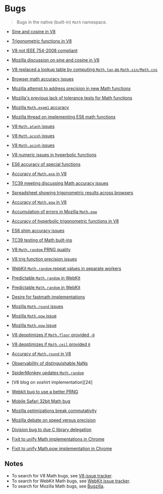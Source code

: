 # Bugs

> Bugs in the native (built-in) `Math` namespace.

* [Sine and cosine in V8][@bug:v8:3006]
* [Trigonometric functions in V8][@bug:chromium:320097]
* [V8 not IEEE 754-2008 compliant][@bug:v8:3089]
* [Mozilla discussion on sine and cosine in V8][@bug:mozilla:967709]
* [V8 replaced a lookup table by computing `Math.tan` as `Math.sin/Math.cos`][@bug:chromium:78263005]
* [Browser math accuracy issues][@bug:kangax:compat-table:392]
* [Mozilla attempt to address precision in new Math functions][@bug:mozilla:933257]
* [Mozilla's previous lack of tolerance tests for Math functions][@bug:mozilla:892671]
* [Mozilla `Math.expm1` accuracy][@bug:mozilla:897634]
* [Mozilla thread on implementing ES6 math functions][@bug:mozilla:717379]
* [V8 `Math.atanh` issues][@bug:v8:3511]
* [V8 `Math.acosh` issues][@bug:v8:3509]
* [V8 `Math.asinh` issues][@bug:v8:3496]
* [V8 numeric issues in hyperbolic functions][@bug:v8:3266]
* [ES6 accuracy of special functions][@bug:esdiscuss:038525]
* [Accuracy of `Math.exp` in V8][@bug:v8:3468]
* [TC39 meeting discussing Math accuracy issues][@bug:esdiscuss:2014-07-31]
* [Spreadsheet showing trigonometric results across browsers][@bug:esdiscuss:038525:spreadsheet]
* [Accuracy of `Math.pow` in V8][@bug:v8:3599]
* [Accumulation of errors in Mozilla `Math.pow`][@bug:mozilla:618251]
* [Accuracy of hyperbolic trigonometric functions in V8][@bug:paulmiller:es6-shim:334]
* [ES6 shim accuracy issues][@bug:paulmillr:es6-shim:314]
* [TC39 testing of Math built-ins][@bug:tc39:test262:269]
* [V8 `Math.random` PRNG quality][@bug:v8:4566]
* [V8 trig function precision issues][@bug:v8:1975]
* [WebKit `Math.random` repeat values in separate workers][@bug:webkit:36673]
* [Predictable `Math.random` in WebKit][@bug:webkit:26972]
* [Predictable `Math.random` in WebKit][@bug:chromium:246054]
* [Desire for fastmath implementations][@bug:mozilla:681357]
* [Mozilla `Math.round` issues][@bug:mozilla:686708]
* [Mozilla `Math.pow` issue][@bug:mozilla:703611]
* [Mozilla `Math.pow` issue][@bug:mozilla:1316557]
* [V8 deoptimizes if `Math.floor` provided `-0`][@bug:v8:2890]
* [V8 deoptimizes if `Math.ceil` provided `0`][@bug:v8:4059]


* [Accuracy of `Math.round` in V8][21]
* [Observability of distinguishable NaNs][22]
* [SpiderMonkey updates `Math.random`][23]
* [V8 blog on xoshirt implementation][24]
* [Webkit bug to use a better PRNG][25]
* [Mobile Safari 32bit Math bug][26]
* [Mozilla optimizations break commutativity][27]
* [Mozilla debate on speed versus precision][28]
* [Division bug to due C library delegation][29]
* [Fixit to unify Math implementations in Chrome][30]
* [Fixit to unify Math.pow implementation in Chrome][31]


## Notes

* To search for V8 Math bugs, see [V8 issue tracker][v8-issue-tracker].
* To search for WebKit Math bugs, see [WebKit issue tracker][webkit-issue-tracker].
* To search for Mozilla Math bugs, see [Bugzilla][mozilla-issue-tracker].


<!-- <links> -->

[@bug:v8:3006]: https://bugs.chromium.org/p/v8/issues/detail?id=3006
[@bug:chromium:320097]: https://bugs.chromium.org/p/chromium/issues/detail?id=320097
[@bug:v8:3089]: https://bugs.chromium.org/p/v8/issues/detail?id=3089
[@bug:mozilla:967709]: https://bugzilla.mozilla.org/show_bug.cgi?id=967709
[@bug:chromium:78263005]: https://github.com/v8/v8/commit/33b5db090258c2a2dc825659c3ad109bd02110c1
[@bug:kangax:compat-table:392]: https://github.com/kangax/compat-table/issues/392
[@bug:mozilla:933257]: https://bugzilla.mozilla.org/show_bug.cgi?id=933257
[@bug:mozilla:892671]: https://bugzilla.mozilla.org/show_bug.cgi?id=892671
[@bug:mozilla:897634]: https://bugzilla.mozilla.org/show_bug.cgi?id=897634
[@bug:mozilla:717379]: https://bugzilla.mozilla.org/show_bug.cgi?id=717379#c5
[@bug:v8:3511]: https://bugs.chromium.org/p/v8/issues/detail?id=3511
[@bug:v8:3509]: https://bugs.chromium.org/p/v8/issues/detail?id=3509
[@bug:v8:3496]: https://bugs.chromium.org/p/v8/issues/detail?id=3496
[@bug:v8:3266]: https://bugs.chromium.org/p/v8/issues/detail?id=3266
[@bug:esdiscuss:038525]: https://esdiscuss.org/topic/es6-accuracy-of-special-functions
[@bug:v8:3468]: https://bugs.chromium.org/p/v8/issues/detail?id=3468
[@bug:esdiscuss:2014-07-31]: https://esdiscuss.org/notes/2014-07-31
[@bug:esdiscuss:038525:spreadsheet]: https://docs.google.com/spreadsheets/d/1t2jrptAvaQetDIYPD8GKc90Dni2dT3FuHgKKFF-eJHw/edit#gid=0
[@bug:v8:3599]: https://bugs.chromium.org/p/v8/issues/detail?id=3599
[@bug:mozilla:618251]: https://bugzilla.mozilla.org/show_bug.cgi?id=618251
[@bug:paulmiller:es6-shim:334]: https://github.com/paulmillr/es6-shim/issues/334
[@bug:paulmillr:es6-shim:314]: https://github.com/paulmillr/es6-shim/issues/314
[@bug:tc39:test262:269]: https://github.com/tc39/test262/pull/269
[@bug:v8:4566]: https://bugs.chromium.org/p/v8/issues/detail?id=4566
[@bug:v8:1975]: https://bugs.chromium.org/p/v8/issues/detail?id=1975
[@bug:webkit:36673]: https://bugs.webkit.org/show_bug.cgi?id=36673
[@bug:webkit:26972]: https://bugs.webkit.org/show_bug.cgi?id=26972
[@bug:chromium:246054]: https://bugs.chromium.org/p/chromium/issues/detail?id=246054
[@bug:mozilla:681357]: https://bugzilla.mozilla.org/show_bug.cgi?id=681357
[@bug:mozilla:686708]: https://bugzilla.mozilla.org/show_bug.cgi?id=686708
[@bug:mozilla:703611]: https://bugzilla.mozilla.org/show_bug.cgi?id=703611
[@bug:mozilla:1316557]: https://bugzilla.mozilla.org/show_bug.cgi?id=1316557
[@bug:v8:2890]: https://bugs.chromium.org/p/v8/issues/detail?id=2890
[@bug:v8:4059]: https://bugs.chromium.org/p/v8/issues/detail?id=4059


[v8-issue-tracker]: https://bugs.chromium.org/p/v8/issues/list?can=1&q=math&colspec=ID%20Type%20Status%20Priority%20Owner%20Summary%20HW%20OS%20Component%20Stars&num=100&start=100
[webkit-issue-tracker]: https://bugs.webkit.org/buglist.cgi?quicksearch=math
[mozilla-issue-tracker]: https://bugzilla.mozilla.org/buglist.cgi?quicksearch=math


[21]: https://bugs.chromium.org/p/v8/issues/detail?id=958
[22]: https://esdiscuss.org/topic/observability-of-nan-distinctions-is-this-a-concern
[23]: https://bugzilla.mozilla.org/show_bug.cgi?id=322529#c99
[25]: https://bugs.webkit.org/show_bug.cgi?id=151641
[26]: https://bugs.webkit.org/show_bug.cgi?id=40367
[27]: https://bugzilla.mozilla.org/show_bug.cgi?id=969203#c8
[28]: https://bugzilla.mozilla.org/show_bug.cgi?id=967709
[29]: https://bugzilla.mozilla.org/show_bug.cgi?id=948321
[30]: https://bugs.chromium.org/p/v8/issues/detail?id=5086
[31]: https://bugs.chromium.org/p/v8/issues/detail?id=5157

<!-- </links> -->
